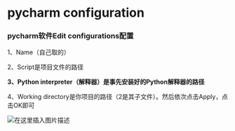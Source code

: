 # pycharm configuration





### pycharm软件Edit configurations配置

1、Name（自己取的） 

2、Script是项目文件的路径 

**3、Python interpreter（解释器）是事先安装好的Python解释器的路径** 

4、Working directory是你项目的路径（2是其子文件）。然后依次点击Apply，点击OK即可

![在这里插入图片描述](https://img-blog.csdnimg.cn/2019040821224832.png?x-oss-process=image/watermark,type_ZmFuZ3poZW5naGVpdGk,shadow_10,text_aHR0cHM6Ly9ibG9nLmNzZG4ubmV0L3FxXzQ0NDk4MzQ2,size_16,color_FFFFFF,t_70)



















